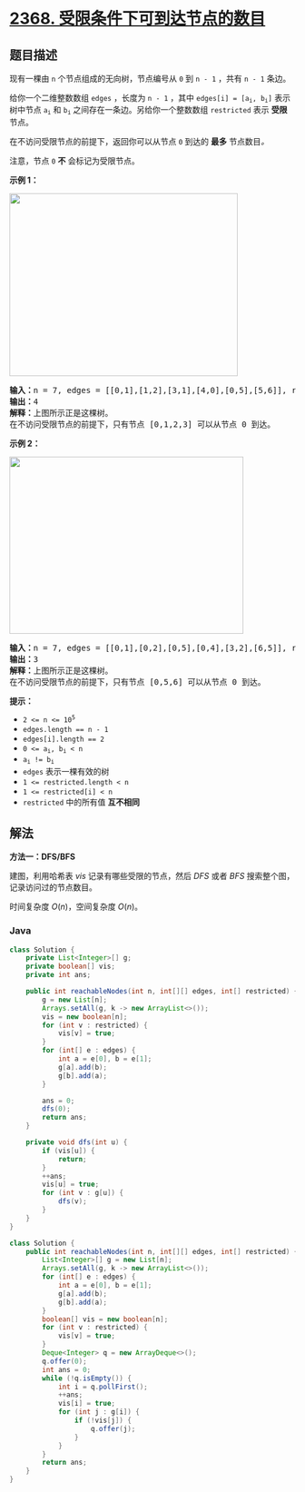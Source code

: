 # [2368. 受限条件下可到达节点的数目](https://leetcode.cn/problems/reachable-nodes-with-restrictions)

## 题目描述

<p>现有一棵由 <code>n</code> 个节点组成的无向树，节点编号从 <code>0</code> 到 <code>n - 1</code> ，共有 <code>n - 1</code> 条边。</p>

<p>给你一个二维整数数组 <code>edges</code> ，长度为 <code>n - 1</code> ，其中 <code>edges[i] = [a<sub>i</sub>, b<sub>i</sub>]</code> 表示树中节点 <code>a<sub>i</sub></code> 和 <code>b<sub>i</sub></code> 之间存在一条边。另给你一个整数数组 <code>restricted</code> 表示 <strong>受限</strong> 节点。</p>

<p>在不访问受限节点的前提下，返回你可以从节点<em> </em><code>0</code><em> </em>到达的 <strong>最多</strong> 节点数目<em>。</em></p>

<p>注意，节点 <code>0</code> <strong>不</strong> 会标记为受限节点。</p>

<p><strong>示例 1：</strong></p>
<img alt="" src="https://fastly.jsdelivr.net/gh/doocs/leetcode@main/solution/2300-2399/2368.Reachable%20Nodes%20With%20Restrictions/images/ex1drawio.png" style="width: 402px; height: 322px;">
<pre><strong>输入：</strong>n = 7, edges = [[0,1],[1,2],[3,1],[4,0],[0,5],[5,6]], restricted = [4,5]
<strong>输出：</strong>4
<strong>解释：</strong>上图所示正是这棵树。
在不访问受限节点的前提下，只有节点 [0,1,2,3] 可以从节点 0 到达。</pre>

<p><strong>示例 2：</strong></p>
<img alt="" src="https://fastly.jsdelivr.net/gh/doocs/leetcode@main/solution/2300-2399/2368.Reachable%20Nodes%20With%20Restrictions/images/ex2drawio.png" style="width: 412px; height: 312px;">
<pre><strong>输入：</strong>n = 7, edges = [[0,1],[0,2],[0,5],[0,4],[3,2],[6,5]], restricted = [4,2,1]
<strong>输出：</strong>3
<strong>解释：</strong>上图所示正是这棵树。
在不访问受限节点的前提下，只有节点 [0,5,6] 可以从节点 0 到达。
</pre>

<p><strong>提示：</strong></p>

<ul>
	<li><code>2 &lt;= n &lt;= 10<sup>5</sup></code></li>
	<li><code>edges.length == n - 1</code></li>
	<li><code>edges[i].length == 2</code></li>
	<li><code>0 &lt;= a<sub>i</sub>, b<sub>i</sub> &lt; n</code></li>
	<li><code>a<sub>i</sub> != b<sub>i</sub></code></li>
	<li><code>edges</code> 表示一棵有效的树</li>
	<li><code>1 &lt;= restricted.length &lt; n</code></li>
	<li><code>1 &lt;= restricted[i] &lt; n</code></li>
	<li><code>restricted</code> 中的所有值 <strong>互不相同</strong></li>
</ul>

## 解法

**方法一：DFS/BFS**

建图，利用哈希表 $vis$ 记录有哪些受限的节点，然后 $DFS$ 或者 $BFS$ 搜索整个图，记录访问过的节点数目。

时间复杂度 $O(n)$，空间复杂度 $O(n)$。

### **Java**

```java
class Solution {
    private List<Integer>[] g;
    private boolean[] vis;
    private int ans;

    public int reachableNodes(int n, int[][] edges, int[] restricted) {
        g = new List[n];
        Arrays.setAll(g, k -> new ArrayList<>());
        vis = new boolean[n];
        for (int v : restricted) {
            vis[v] = true;
        }
        for (int[] e : edges) {
            int a = e[0], b = e[1];
            g[a].add(b);
            g[b].add(a);
        }

        ans = 0;
        dfs(0);
        return ans;
    }

    private void dfs(int u) {
        if (vis[u]) {
            return;
        }
        ++ans;
        vis[u] = true;
        for (int v : g[u]) {
            dfs(v);
        }
    }
}
```

```java
class Solution {
    public int reachableNodes(int n, int[][] edges, int[] restricted) {
        List<Integer>[] g = new List[n];
        Arrays.setAll(g, k -> new ArrayList<>());
        for (int[] e : edges) {
            int a = e[0], b = e[1];
            g[a].add(b);
            g[b].add(a);
        }
        boolean[] vis = new boolean[n];
        for (int v : restricted) {
            vis[v] = true;
        }
        Deque<Integer> q = new ArrayDeque<>();
        q.offer(0);
        int ans = 0;
        while (!q.isEmpty()) {
            int i = q.pollFirst();
            ++ans;
            vis[i] = true;
            for (int j : g[i]) {
                if (!vis[j]) {
                    q.offer(j);
                }
            }
        }
        return ans;
    }
}
```
